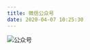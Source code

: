 ```yaml
---
title: 微信公众号
date: 2020-04-07 10:25:30
---
```




![公众号](http://rangerzhou.top/images/qrcode_official_15cm.jpg)
